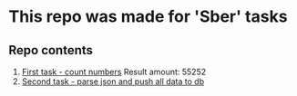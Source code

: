 # This repo was made for 'Sber' tasks


## Repo contents
1. [First task - count numbers](https://github.com/Stoppery/sber_tasks/blob/master/first_task.js) 
	        Result amount: 55252
2. [Second task - parse json and push all data to db](https://github.com/Stoppery/sber_tasks/tree/master/second_task)